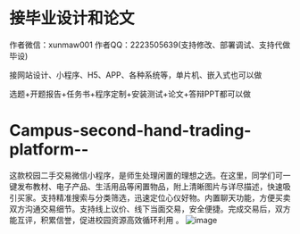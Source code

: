 # 接毕业设计和论文
作者微信：xunmaw001  作者QQ：2223505639(支持修改、部署调试、支持代做毕设)

接网站设计、小程序、H5、APP、各种系统等，单片机、嵌入式也可以做

选题+开题报告+任务书+程序定制+安装测试+论文+答辩PPT都可以做
# Campus-second-hand-trading-platform--
这款校园二手交易微信小程序，是师生处理闲置的理想之选。在这里，同学们可一键发布教材、电子产品、生活用品等闲置物品，附上清晰图片与详尽描述，快速吸引买家。支持精准搜索与分类筛选，迅速定位心仪好物。内置聊天功能，方便买卖双方沟通交易细节。支持线上议价、线下当面交易，安全便捷。完成交易后，双方能互评，积累信誉，促进校园资源高效循环利用 。 
![image](https://github.com/user-attachments/assets/ad39c6e5-ca13-4d49-b34c-69f005000f30)
